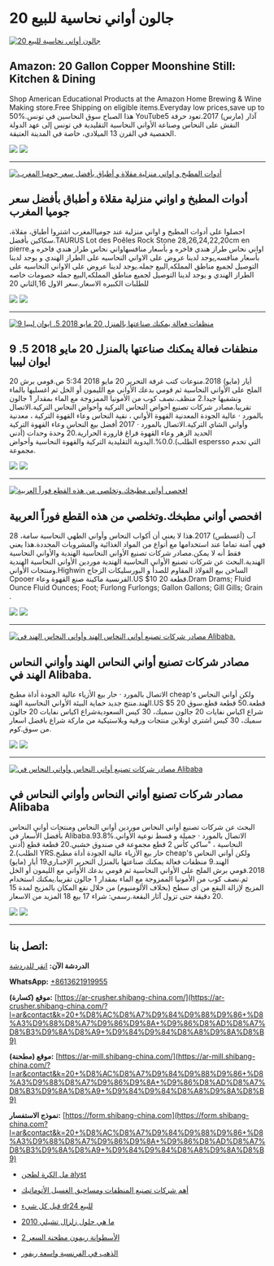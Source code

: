 # 20 جالون أواني نحاسية للبيع

<a href="https://swt.shibang-china.com/?l=ar&img&k=20+%D8%AC%D8%A7%D9%84%D9%88%D9%86+%D8%A3%D9%88%D8%A7%D9%86%D9%8A+%D9%86%D8%AD%D8%A7%D8%B3%D9%8A%D8%A9+%D9%84%D9%84%D8%A8%D9%8A%D8%B9" target="_blank">![20 جالون أواني نحاسية للبيع](http://static.shibang-china.com/all-800x300/1056.jpg)</a>

## Amazon: 20 Gallon Copper Moonshine Still: Kitchen &amp; Dining
Shop American Educational Products at the Amazon Home Brewing &amp; Wine Making store.Free Shipping on eligible items.Everyday low prices,save up to 50%.هذا الصباح سوق النحاسين في تونس YouTube5 آذار (مارس) 2017.تعود حرفة النقش على النحاس وصناعة الأواني النحاسية التقليدية في تونس إلى عهد الدولة الحفصية في القرن 13 الميلادي، خاصة في المدينة العتيقة.


<a href="https://whatsapp.shibangsoft.com/WhatsApp.php" target="_blank" title="WhatsApp">![](http://static.shibang-china.com/icon/whatsapp.png)</a> <a href="https://swt.shibang-china.com/?l=ar&icon&k=20+%D8%AC%D8%A7%D9%84%D9%88%D9%86+%D8%A3%D9%88%D8%A7%D9%86%D9%8A+%D9%86%D8%AD%D8%A7%D8%B3%D9%8A%D8%A9+%D9%84%D9%84%D8%A8%D9%8A%D8%B9" target="_blank">![](http://static.shibang-china.com/icon/chat-ar.png)</a>

---

<a href="https://swt.shibang-china.com/?l=ar&img&k=20+%D8%AC%D8%A7%D9%84%D9%88%D9%86+%D8%A3%D9%88%D8%A7%D9%86%D9%8A+%D9%86%D8%AD%D8%A7%D8%B3%D9%8A%D8%A9+%D9%84%D9%84%D8%A8%D9%8A%D8%B9" target="_blank">![أدوات المطبخ و اواني منزلية مقلاة و أطباق بأفضل سعر جوميا المغرب](http://static.shibang-china.com/all-800x300/767.jpg)</a>

## أدوات المطبخ و اواني منزلية مقلاة و أطباق بأفضل سعر جوميا المغرب
احصلوا على أدوات المطبخ و اواني منزلية عند جومياالمغرب اشتروا أطباق، مقلاة، سكاكين بأفضل.TAURUS Lot des Poêles Rock Stone 28,26,24,22,20cm en pierre.اواني نحاس طراز هندي فاخره و بأسعار منافسهاواني نحاس طراز هندي فاخره و بأسعار منافسه,يوجد لدينا عروض على الاواني النحاسيه على الطراز الهندي و يوجد لدينا التوصيل لجميع مناطق المملكه,البيع جمله.يوجد لدينا عروض على الاواني النحاسيه على الطراز الهندي و يوجد لدينا التوصيل لجميع مناطق المملكه,البيع جمله خصومات خاصه للطلبات الكبيره الاسعار.سعر الاول 16,الثاني 20


<a href="https://whatsapp.shibangsoft.com/WhatsApp.php" target="_blank" title="WhatsApp">![](http://static.shibang-china.com/icon/whatsapp.png)</a> <a href="https://swt.shibang-china.com/?l=ar&icon&k=20+%D8%AC%D8%A7%D9%84%D9%88%D9%86+%D8%A3%D9%88%D8%A7%D9%86%D9%8A+%D9%86%D8%AD%D8%A7%D8%B3%D9%8A%D8%A9+%D9%84%D9%84%D8%A8%D9%8A%D8%B9" target="_blank">![](http://static.shibang-china.com/icon/chat-ar.png)</a>

---

<a href="https://swt.shibang-china.com/?l=ar&img&k=20+%D8%AC%D8%A7%D9%84%D9%88%D9%86+%D8%A3%D9%88%D8%A7%D9%86%D9%8A+%D9%86%D8%AD%D8%A7%D8%B3%D9%8A%D8%A9+%D9%84%D9%84%D8%A8%D9%8A%D8%B9" target="_blank">![9 منظفات فعالة يمكنك صناعتها بالمنزل 20 مايو 2018 5. ايوان ليبيا](http://static.shibang-china.com/all-800x300/1487.jpg)</a>

## 9 منظفات فعالة يمكنك صناعتها بالمنزل 20 مايو 2018 5. ايوان ليبيا
20 أيار (مايو) 2018.منوعات كتب غرفة التحرير 20 مايو 2018 5:34 ص.قومي برش الملح على الأواني النحاسية ثم قومي بدعك الأواني مع الليمون أو الخل ثم اغسليها بالماء ونشفيها جيدا.2 منظف.نصف كوب من الأمونيا الممزوجة مع الماء بمقدار 1 جالون تقريبا.مصادر شركات تصنيع أحواض النحاس التركية وأحواض النحاس التركية.الاتصال بالمورد &middot; عالية الجودة المعدنية القهوة الأواني ، نقية النحاس وعاء القهوة التركية ، معدنية وأواني الشاي التركية.الاتصال بالمورد &middot; 2017 أفضل بيع النحاس وعاء القهوة التركية الحديد الزهر وعاء القهوة فراغ قارورة الحرارية.20 وحدة وحدات (أدني الطلب).0.0%.اليدوية التقليدية التركية والقهوة النحاسية وأحواض espersso التي تخدم مجموعة.


<a href="https://whatsapp.shibangsoft.com/WhatsApp.php" target="_blank" title="WhatsApp">![](http://static.shibang-china.com/icon/whatsapp.png)</a> <a href="https://swt.shibang-china.com/?l=ar&icon&k=20+%D8%AC%D8%A7%D9%84%D9%88%D9%86+%D8%A3%D9%88%D8%A7%D9%86%D9%8A+%D9%86%D8%AD%D8%A7%D8%B3%D9%8A%D8%A9+%D9%84%D9%84%D8%A8%D9%8A%D8%B9" target="_blank">![](http://static.shibang-china.com/icon/chat-ar.png)</a>

---

<a href="https://swt.shibang-china.com/?l=ar&img&k=20+%D8%AC%D8%A7%D9%84%D9%88%D9%86+%D8%A3%D9%88%D8%A7%D9%86%D9%8A+%D9%86%D8%AD%D8%A7%D8%B3%D9%8A%D8%A9+%D9%84%D9%84%D8%A8%D9%8A%D8%B9" target="_blank">![افحصي أواني مطبخك.وتخلصي من هذه القطع فوراً العربية](http://static.shibang-china.com/all-800x300/331.jpg)</a>

## افحصي أواني مطبخك.وتخلصي من هذه القطع فوراً العربية
28 آب (أغسطس) 2017.هذا لا يعني أن أكواب النحاس وأواني الطهي النحاسية سامة، فهي آمنة تماما عند استخدامها مع أنواع من المواد الغذائية والمشروبات المحددة.هذا يعني فقط أنه لا يمكن.مصادر شركات تصنيع الأواني النحاسية الهندية والأواني النحاسية الهندية.البحث عن شركات تصنيع الأواني النحاسية الهندية موردين الأواني النحاسية الهندية ومنتجات الأواني.Highwin الساخن بيع الفولاذ المقاوم للصدأ و البورسليكات الزجاج Cpooer الفرنسية ماكينة صنع القهوة وعاء.US $10 20 قطعة.Dram Drams; Fluid Ounce Fluid Ounces; Foot; Furlong Furlongs; Gallon Gallons; Gill Gills; Grain .


<a href="https://whatsapp.shibangsoft.com/WhatsApp.php" target="_blank" title="WhatsApp">![](http://static.shibang-china.com/icon/whatsapp.png)</a> <a href="https://swt.shibang-china.com/?l=ar&icon&k=20+%D8%AC%D8%A7%D9%84%D9%88%D9%86+%D8%A3%D9%88%D8%A7%D9%86%D9%8A+%D9%86%D8%AD%D8%A7%D8%B3%D9%8A%D8%A9+%D9%84%D9%84%D8%A8%D9%8A%D8%B9" target="_blank">![](http://static.shibang-china.com/icon/chat-ar.png)</a>

---

<a href="https://swt.shibang-china.com/?l=ar&img&k=20+%D8%AC%D8%A7%D9%84%D9%88%D9%86+%D8%A3%D9%88%D8%A7%D9%86%D9%8A+%D9%86%D8%AD%D8%A7%D8%B3%D9%8A%D8%A9+%D9%84%D9%84%D8%A8%D9%8A%D8%B9" target="_blank">![مصادر شركات تصنيع أواني النحاس الهند وأواني النحاس الهند في Alibaba.](http://static.shibang-china.com/all-800x300/164.jpg)</a>

## مصادر شركات تصنيع أواني النحاس الهند وأواني النحاس الهند في Alibaba.
الاتصال بالمورد &middot; حار بيع الأزياء عالية الجودة أداة مطبخ cheap&#39;s ولكن أواني النحاس الهند.منتج جديد حماية البيئة الأواني النحاسية الهند.US $5 20 قطعة.50 قطعة قطع.سوق شراع اكياس نفايات 20 جالون سميك، 30 كيس السعوديةشراع اكياس نفايات 20 جالون سميك، 30 كيس اشتري اونلاين منتجات ورقية وبلاستيكية من ماركة شراع بافضل اسعار من سوق.كوم.


<a href="https://whatsapp.shibangsoft.com/WhatsApp.php" target="_blank" title="WhatsApp">![](http://static.shibang-china.com/icon/whatsapp.png)</a> <a href="https://swt.shibang-china.com/?l=ar&icon&k=20+%D8%AC%D8%A7%D9%84%D9%88%D9%86+%D8%A3%D9%88%D8%A7%D9%86%D9%8A+%D9%86%D8%AD%D8%A7%D8%B3%D9%8A%D8%A9+%D9%84%D9%84%D8%A8%D9%8A%D8%B9" target="_blank">![](http://static.shibang-china.com/icon/chat-ar.png)</a>

---

<a href="https://swt.shibang-china.com/?l=ar&img&k=20+%D8%AC%D8%A7%D9%84%D9%88%D9%86+%D8%A3%D9%88%D8%A7%D9%86%D9%8A+%D9%86%D8%AD%D8%A7%D8%B3%D9%8A%D8%A9+%D9%84%D9%84%D8%A8%D9%8A%D8%B9" target="_blank">![مصادر شركات تصنيع أواني النحاس وأواني النحاس في Alibaba](http://static.shibang-china.com/all-800x300/970.jpg)</a>

## مصادر شركات تصنيع أواني النحاس وأواني النحاس في Alibaba
البحث عن شركات تصنيع أواني النحاس موردين أواني النحاس ومنتجات أواني النحاس بأفضل الأسعار في Alibaba.93.8%.الاتصال بالمورد &middot; جميلة و قسط نوعية الأواني النحاسية ، &quot;ساكي كأس 2 قطع مجموعة في صندوق خشبي.20 قطعة قطع (أدني الطلب).2 YRS.حار بيع الأزياء عالية الجودة أداة مطبخ cheap&#39;s ولكن أواني النحاس الهند.9 منظفات فعالة يمكنك صناعتها بالمنزل التحرير الإخبـاري19 أيار (مايو) 2018.قومي برش الملح على الأواني النحاسية ثم قومي بدعك الأواني مع الليمون أو الخل ثم.نصف كوب من الأمونيا الممزوجة مع الماء بمقدار 1 جالون تقريبا.يمكنك استخدام المزيج لإزالة البقع من أي سطح (بخلاف الألومنيوم) من خلال نقع المكان بالمزيج لمدة 15 20 دقيقة حتى تزول آثار البقعة.رسمي: شراء 17 بيع 18 المزيد من الاسعار.


<a href="https://whatsapp.shibangsoft.com/WhatsApp.php" target="_blank" title="WhatsApp">![](http://static.shibang-china.com/icon/whatsapp.png)</a> <a href="https://swt.shibang-china.com/?l=ar&icon&k=20+%D8%AC%D8%A7%D9%84%D9%88%D9%86+%D8%A3%D9%88%D8%A7%D9%86%D9%8A+%D9%86%D8%AD%D8%A7%D8%B3%D9%8A%D8%A9+%D9%84%D9%84%D8%A8%D9%8A%D8%B9" target="_blank">![](http://static.shibang-china.com/icon/chat-ar.png)</a>

---
## اتصل بنا:

**الدردشة الآن:** [انقر للدردشة](https://swt.shibang-china.com?l=ar&contact&k=20+%D8%AC%D8%A7%D9%84%D9%88%D9%86+%D8%A3%D9%88%D8%A7%D9%86%D9%8A+%D9%86%D8%AD%D8%A7%D8%B3%D9%8A%D8%A9+%D9%84%D9%84%D8%A8%D9%8A%D8%B9)

**WhatsApp:**  [+8613621919955](https://whatsapp.shibangsoft.com/WhatsApp.php)

**موقع (كسارة):** [https://ar-crusher.shibang-china.com/](https://ar-crusher.shibang-china.com/?l=ar&contact&k=20+%D8%AC%D8%A7%D9%84%D9%88%D9%86+%D8%A3%D9%88%D8%A7%D9%86%D9%8A+%D9%86%D8%AD%D8%A7%D8%B3%D9%8A%D8%A9+%D9%84%D9%84%D8%A8%D9%8A%D8%B9)

**موقع (مطحنة):** [https://ar-mill.shibang-china.com/](https://ar-mill.shibang-china.com/?l=ar&contact&k=20+%D8%AC%D8%A7%D9%84%D9%88%D9%86+%D8%A3%D9%88%D8%A7%D9%86%D9%8A+%D9%86%D8%AD%D8%A7%D8%B3%D9%8A%D8%A9+%D9%84%D9%84%D8%A8%D9%8A%D8%B9)

**نموذج الاستفسار:** [https://form.shibang-china.com](https://form.shibang-china.com?l=ar&contact&k=20+%D8%AC%D8%A7%D9%84%D9%88%D9%86+%D8%A3%D9%88%D8%A7%D9%86%D9%8A+%D9%86%D8%AD%D8%A7%D8%B3%D9%8A%D8%A9+%D9%84%D9%84%D8%A8%D9%8A%D8%B9)

* [مل الكرة لطحن alyst](../31/%D9%85%D9%84%20%D8%A7%D9%84%D9%83%D8%B1%D8%A9%20%D9%84%D8%B7%D8%AD%D9%86%20alyst.md)

* [أهم شركات تصنيع المنظفات ومساحيق الغسيل الأتوماتيك](../32/%D8%A3%D9%87%D9%85%20%D8%B4%D8%B1%D9%83%D8%A7%D8%AA%20%D8%AA%D8%B5%D9%86%D9%8A%D8%B9%20%D8%A7%D9%84%D9%85%D9%86%D8%B8%D9%81%D8%A7%D8%AA%20%D9%88%D9%85%D8%B3%D8%A7%D8%AD%D9%8A%D9%82%20%D8%A7%D9%84%D8%BA%D8%B3%D9%8A%D9%84%20%D8%A7%D9%84%D8%A3%D8%AA%D9%88%D9%85%D8%A7%D8%AA%D9%8A%D9%83.md)

* [قبل كل شيء dr24 للبيع](../35/%D9%82%D8%A8%D9%84%20%D9%83%D9%84%20%D8%B4%D9%8A%D8%A1%20dr24%20%D9%84%D9%84%D8%A8%D9%8A%D8%B9.md)

* [ما هي حلول زلزال تشيلي 2010](../35/%D9%85%D8%A7%20%D9%87%D9%8A%20%D8%AD%D9%84%D9%88%D9%84%20%D8%B2%D9%84%D8%B2%D8%A7%D9%84%20%D8%AA%D8%B4%D9%8A%D9%84%D9%8A%202010.md)

* [2 الأسطوانة ريمون مطحنة السعر](../31/2%20%D8%A7%D9%84%D8%A3%D8%B3%D8%B7%D9%88%D8%A7%D9%86%D8%A9%20%D8%B1%D9%8A%D9%85%D9%88%D9%86%20%D9%85%D8%B7%D8%AD%D9%86%D8%A9%20%D8%A7%D9%84%D8%B3%D8%B9%D8%B1.md)

* [الذهب في الفرنسية واسعة ريفور](../33/%D8%A7%D9%84%D8%B0%D9%87%D8%A8%20%D9%81%D9%8A%20%D8%A7%D9%84%D9%81%D8%B1%D9%86%D8%B3%D9%8A%D8%A9%20%D9%88%D8%A7%D8%B3%D8%B9%D8%A9%20%D8%B1%D9%8A%D9%81%D9%88%D8%B1.md)